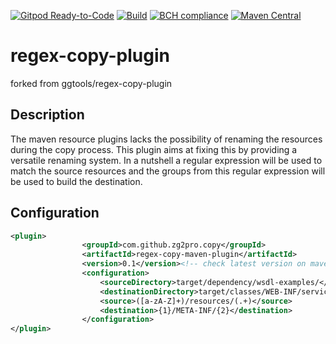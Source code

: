 [![Gitpod Ready-to-Code](https://img.shields.io/badge/Gitpod-Ready--to--Code-blue?logo=gitpod)](https://gitpod.io/#https://github.com/zg2pro/regex-copy-plugin)
[![Build](https://travis-ci.org/zg2pro/regex-copy-plugin.svg?branch=master)](https://travis-ci.org/zg2pro/regex-copy-plugin)
[![BCH compliance](https://bettercodehub.com/edge/badge/zg2pro/regex-copy-plugin?branch=master)](https://bettercodehub.com/)
[![Maven Central](https://maven-badges.herokuapp.com/maven-central/com.github.zg2pro.copy/regex-copy-plugin/badge.svg)](https://maven-badges.herokuapp.com/maven-central/com.github.zg2pro.copy/regex-copy-plugin)


# regex-copy-plugin

forked from ggtools/regex-copy-plugin

## Description

The maven resource plugins lacks the possibility of renaming the resources during the copy process. This plugin aims at fixing this by providing a versatile renaming system. In a nutshell a regular expression will be used to match the source resources and the groups from this regular expression will be used to build the destination.

## Configuration

```xml
<plugin>
                <groupId>com.github.zg2pro.copy</groupId>
                <artifactId>regex-copy-maven-plugin</artifactId>
                <version>0.1</version><!-- check latest version on maven central -->
                <configuration>
                    <sourceDirectory>target/dependency/wsdl-examples/</sourceDirectory>
                    <destinationDirectory>target/classes/WEB-INF/services/</destinationDirectory>
                    <source>([a-zA-Z]+)/resources/(.+)</source>
                    <destination>{1}/META-INF/{2}</destination>
                </configuration>
</plugin>
```
